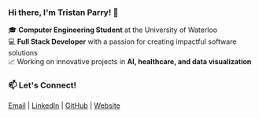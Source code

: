 ### Hi there, I'm Tristan Parry! 👋

🎓 **Computer Engineering Student** at the University of Waterloo  
💻 **Full Stack Developer** with a passion for creating impactful software solutions  
📈 Working on innovative projects in **AI, healthcare, and data visualization**

### 📫 **Let's Connect!**
[Email](mailto:tparry@uwaterloo.ca) | [LinkedIn](https://linkedin.com/in/tristan-parry) | [GitHub](https://github.com/tristanparry) | [Website](https://tristanparry.github.io/)

